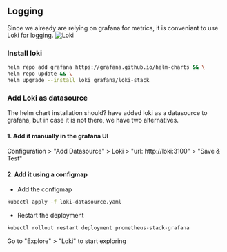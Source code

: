 ## Logging
Since we already are relying on grafana for metrics, it is conveniant to use Loki for logging.
![Loki](img/loki.webp)

### Install loki
```bash
helm repo add grafana https://grafana.github.io/helm-charts && \
helm repo update && \
helm upgrade --install loki grafana/loki-stack  
```

### Add Loki as datasource
The helm chart installation should? have added loki as a datasource to grafana, but in case it is not there, we have two alternatives. 

#### 1. Add it manually in the grafana UI
Configuration > "Add Datasource" > Loki > "url: http://loki:3100" > "Save & Test"  
#### 2. Add it using a configmap
* Add the configmap
```bash
kubectl apply -f loki-datasource.yaml
```
* Restart the deployment
```bash
kubectl rollout restart deployment prometheus-stack-grafana
```


Go to "Explore" > "Loki" to start exploring  
